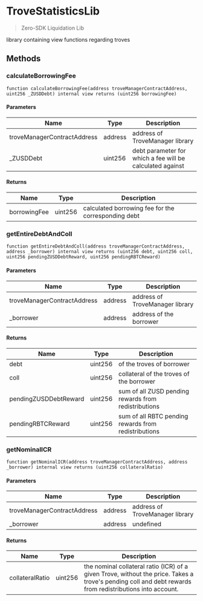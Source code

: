 # TroveStatisticsLib



> Zero-SDK Liquidation Lib

library containing view functions regarding troves



## Methods

### calculateBorrowingFee

```solidity
function calculateBorrowingFee(address troveManagerContractAddress, uint256 _ZUSDDebt) internal view returns (uint256 borrowingFee)
```





#### Parameters

| Name                        | Type    | Description                                               |
| --------------------------- | ------- | --------------------------------------------------------- |
| troveManagerContractAddress | address | address of TroveManager library                           |
| _ZUSDDebt                   | uint256 | debt parameter for which a fee will be calculated against |

#### Returns

| Name         | Type    | Description                                         |
| ------------ | ------- | --------------------------------------------------- |
| borrowingFee | uint256 | calculated borrowing fee for the corresponding debt |

### getEntireDebtAndColl

```solidity
function getEntireDebtAndColl(address troveManagerContractAddress, address _borrower) internal view returns (uint256 debt, uint256 coll, uint256 pendingZUSDDebtReward, uint256 pendingRBTCReward)
```





#### Parameters

| Name                        | Type    | Description                     |
| --------------------------- | ------- | ------------------------------- |
| troveManagerContractAddress | address | address of TroveManager library |
| _borrower                   | address | address of the borrower         |

#### Returns

| Name                  | Type    | Description                                          |
| --------------------- | ------- | ---------------------------------------------------- |
| debt                  | uint256 | of the troves of borrower                            |
| coll                  | uint256 | collateral of the troves of the borrower             |
| pendingZUSDDebtReward | uint256 | sum of all ZUSD pending rewards from redistributions |
| pendingRBTCReward     | uint256 | sum of all RBTC pending rewards from redistributions |

### getNominalICR

```solidity
function getNominalICR(address troveManagerContractAddress, address _borrower) internal view returns (uint256 collateralRatio)
```





#### Parameters

| Name                        | Type    | Description                     |
| --------------------------- | ------- | ------------------------------- |
| troveManagerContractAddress | address | address of TroveManager library |
| _borrower                   | address | undefined                       |

#### Returns

| Name            | Type    | Description                                                                                                                                                  |
| --------------- | ------- | ------------------------------------------------------------------------------------------------------------------------------------------------------------ |
| collateralRatio | uint256 | the nominal collateral ratio (ICR) of a given Trove, without the price. Takes a trove&#39;s pending coll and debt rewards from redistributions into account. |




